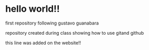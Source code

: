 # hello world!!
 first repository following gustavo guanabara

repository created during class showing how to use gitand github

this line was added on the website!!
